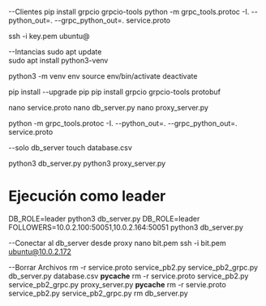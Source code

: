 --Clientes
pip install grpcio grpcio-tools
python -m grpc_tools.protoc -I. --python_out=. --grpc_python_out=. service.proto


ssh -i key.pem ubuntu@<private-ip-of-database-instance>

--Intancias
sudo apt update  
sudo apt install python3-venv

python3 -m venv env
source env/bin/activate
deactivate

pip install --upgrade pip
pip install grpcio grpcio-tools protobuf

nano service.proto
nano db_server.py
nano proxy_server.py

python -m grpc_tools.protoc -I. --python_out=. --grpc_python_out=. service.proto

--solo db_server
touch database.csv

python3 db_server.py
python3 proxy_server.py

# Ejecución como leader
DB_ROLE=leader python3 db_server.py
DB_ROLE=leader FOLLOWERS=10.0.2.100:50051,10.0.2.164:50051 python3 db_server.py


--Conectar al db_server desde proxy
nano bit.pem
ssh -i bit.pem ubuntu@10.0.2.172


--Borrar Archivos
 rm -r service.proto service_pb2.py service_pb2_grpc.py db_server.py database.csv __pycache__
  rm -r service.proto service_pb2.py service_pb2_grpc.py proxy_server.py  __pycache__
  rm -r servie.proto service_pb2.py service_pb2_grpc.py
  rm db_server.py